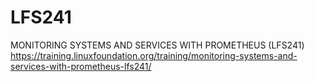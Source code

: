 # LFS241
MONITORING SYSTEMS AND SERVICES WITH PROMETHEUS (LFS241)
https://training.linuxfoundation.org/training/monitoring-systems-and-services-with-prometheus-lfs241/

